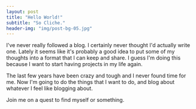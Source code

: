 ```yaml
---
layout: post
title: "Hello World!"
subtitle: "So Cliche."
header-img: "img/post-bg-05.jpg"
---
```


<p> I've never really followed a blog. I certainly never thought I'd actually write one. Lately it seems like it's probably a good idea to put some of my thoughts into a format that I can keep and share. I guess I'm doing this because I want to start having projects in my life again. </p>

<p> The last few years have been crazy and tough and I never found time for me. Now I'm going to do the things that I want to do, and blog about whatever I feel like blogging about. </p>

<p> Join me on a quest to find myself or something. </p>

